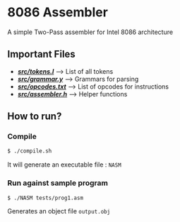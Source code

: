 # 8086 Assembler
A simple Two-Pass assembler for Intel 8086 architecture

## Important Files
* ***[src/tokens.l](src/tokens.l)*** --> List of all tokens
* ***[src/grammar.y](src/grammar.y)*** --> Grammars for parsing
* ***[src/opcodes.txt](src/opcodes.txt)*** --> List of opcodes for instructions
* ***[src/assembler.h](src/assembler.h)*** --> Helper functions

## How to run?
### Compile
```bash
$ ./compile.sh
```
It will generate an executable file : `NASM`

### Run against sample program
```bash
$ ./NASM tests/prog1.asm
```
Generates an object file `output.obj`
